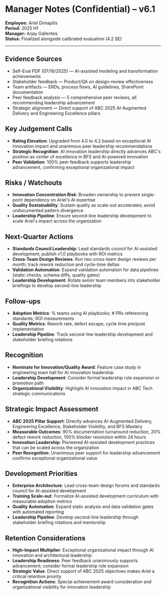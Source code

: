 # Manager Notes (Confidential) – v6.1

**Employee:** Ariel Dimapilis  
**Period:** 2025 H1  
**Manager:** Arjay Gallentes  
**Status:** Finalized alongside calibrated evaluation (4.2 SE)

---

## Evidence Sources
- Self-Eval PDF (07/16/2025) — AI-assisted modeling and transformation achievements  
- Stakeholder feedback — Product/QA on design-review effectiveness  
- Team artifacts — ERDs, process flows, AI guidelines, SharePoint documentation
- Peer feedback analysis — 5 comprehensive peer reviews, all recommending leadership advancement
- Strategic alignment — Direct support of ABC 2025 AI-Augmented Delivery and Engineering Excellence pillars

## Key Judgement Calls
- **Rating Elevation**: Upgraded from 4.0 to 4.2 based on exceptional AI innovation impact and unanimous peer leadership recommendations
- **Strategic Recognition**: AI innovation leadership directly advances ABC's position as center of excellence in BFS and AI-powered innovation
- **Peer Validation**: 100% peer feedback supports leadership advancement, confirming exceptional organizational impact

## Risks / Watchouts
- **Innovation Concentration Risk**: Broaden ownership to prevent single-point dependency on Ariel's AI expertise
- **Quality Sustainability**: Sustain quality as scale-out accelerates; avoid undocumented pattern divergence
- **Leadership Pipeline**: Ensure second-line leadership development to scale Ariel's impact across the organization

## Next-Quarter Actions
- **Standards Council Leadership**: Lead standards council for AI-assisted development; publish v1.0 playbooks with ROI metrics
- **Cross-Team Design Reviews**: Run two cross-team design reviews per month; track rework reduction and cycle-time deltas
- **Validation Automation**: Expand validation automation for data pipelines (static checks, schema diffs, quality gates)
- **Leadership Development**: Rotate senior team members into stakeholder briefings to develop second-line leadership

## Follow-ups
- **Adoption Metrics**: % teams using AI playbooks; # PRs referencing standards; ROI measurements
- **Quality Metrics**: Rework rate, defect escape, cycle time pre/post implementation
- **Leadership Pipeline**: Track second-line leadership development and stakeholder briefing rotations

## Recognition
- **Nominate for Innovation/Quality Award**: Feature case study in engineering town hall for AI innovation leadership
- **Leadership Development**: Consider formal leadership role expansion or promotion path
- **Organizational Visibility**: Highlight AI innovation impact in ABC Tech strategic communications

## Strategic Impact Assessment
- **ABC 2025 Pillar Support**: Directly advances AI-Augmented Delivery, Engineering Excellence, Stakeholder Visibility, and BFS Mastery
- **Measurable Outcomes**: 90% documentation turnaround reduction, 20% defect rework reduction, 100% blocker resolution within 24 hours
- **Innovation Leadership**: Pioneered AI-assisted development practices that can be scaled across the organization
- **Peer Recognition**: Unanimous peer support for leadership advancement confirms exceptional organizational value

## Development Priorities
- **Enterprise Architecture**: Lead cross-team design forums and standards council for AI-assisted development
- **Training Scale-out**: Formalize AI-assisted development curriculum with measurable adoption metrics
- **Quality Automation**: Expand static analysis and data validation gates with automated reporting
- **Leadership Pipeline**: Develop second-line leadership through stakeholder briefing rotations and mentorship

## Retention Considerations
- **High-Impact Multiplier**: Exceptional organizational impact through AI innovation and architectural leadership
- **Leadership Readiness**: Peer feedback unanimously supports advancement; consider formal leadership role expansion
- **Strategic Value**: Direct support of ABC 2025 objectives makes Ariel a critical retention priority
- **Recognition Actions**: Special achievement award consideration and organizational visibility for innovation leadership
